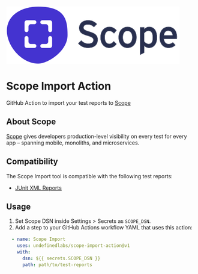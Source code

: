 ![logo](scope_logo.svg)

# Scope Import Action

GitHub Action to import your test reports to [Scope](https://scope.dev)

## About Scope

[Scope](https://scope.dev) gives developers production-level visibility on every test for every app – spanning mobile, monoliths, and microservices.

## Compatibility

The Scope Import tool is compatible with the following test reports:

* [JUnit XML Reports](https://github.com/junit-team/junit5/blob/master/platform-tests/src/test/resources/jenkins-junit.xsd)

## Usage

1. Set Scope DSN inside Settings > Secrets as `SCOPE_DSN`.
2. Add a step to your GitHub Actions workflow YAML that uses this action:

```yml
  - name: Scope Import
    uses: undefinedlabs/scope-import-action@v1
    with:
      dsn: ${{ secrets.SCOPE_DSN }}
      path: path/to/test-reports
```

